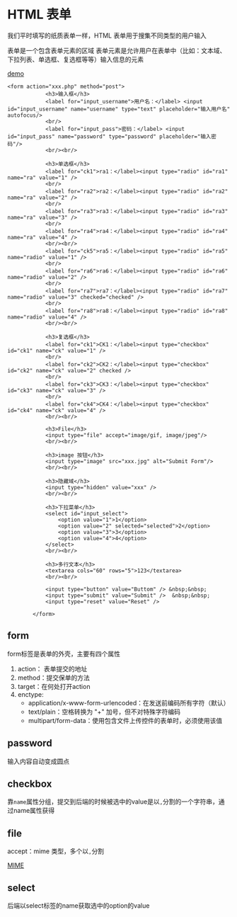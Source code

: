 # HTML 表单

我们平时填写的纸质表单一样，HTML 表单用于搜集不同类型的用户输入

表单是一个包含表单元素的区域 表单元素是允许用户在表单中（比如：文本域、下拉列表、单选框、复选框等等）输入信息的元素

[demo](demo/form.html)

```
<form action="xxx.php" method="post">
            <h3>输入框</h3>
            <label for="input_username">用户名：</label> <input id="input_username" name="username" type="text" placeholder="输入用户名" autofocus/>
            <br/>
            <label for="input_pass">密码：</label> <input id="input_pass" name="password" type="password" placeholder="输入密码"/>
            <br/><br/>

            <h3>单选框</h3>
            <label for="ck1">ra1：</label><input type="radio" id="ra1" name="ra" value="1" />
            <br/>
            <label for="ra2">ra2：</label><input type="radio" id="ra2" name="ra" value="2" />
            <br/>
            <label for="ra3">ra3：</label><input type="radio" id="ra3" name="ra" value="3" />
            <br/>
            <label for="ra4">ra4：</label><input type="radio" id="ra4" name="ra" value="4" />
            <br/><br/>
            <label for="ck5">ra5：</label><input type="radio" id="ra5" name="radio" value="1" />
            <br/>
            <label for="ra6">ra6：</label><input type="radio" id="ra6" name="radio" value="2" />
            <br/>
            <label for="ra7">ra7：</label><input type="radio" id="ra7" name="radio" value="3" checked="checked" />
            <br/>
            <label for="ra8">ra8：</label><input type="radio" id="ra8" name="radio" value="4" />
            <br/><br/>

            <h3>复选框</h3>
            <label for="ck1">CK1：</label><input type="checkbox" id="ck1" name="ck" value="1" />
            <br/>
            <label for="ck2">CK2：</label><input type="checkbox" id="ck2" name="ck" value="2" checked />
            <br/>
            <label for="ck3">CK3：</label><input type="checkbox" id="ck3" name="ck" value="3" />
            <br/>
            <label for="ck4">CK4：</label><input type="checkbox" id="ck4" name="ck" value="4" />
            <br/><br/>

            <h3>File</h3>
            <input type="file" accept="image/gif, image/jpeg"/>
            <br/><br/>

            <h3>image 按钮</h3>
            <input type="image" src="xxx.jpg" alt="Submit Form"/>
            <br/><br/>

            <h3>隐藏域</h3>
            <input type="hidden" value="xxx" />
            <br/><br/>

            <h3>下拉菜单</h3>
            <select id="input_select">
                <option value="1">1</option>
                <option value="2" selected="selected">2</option>
                <option value="3">3</option>
                <option value="4">4</option>
            </select>
            <br/><br/>

            <h3>多行文本</h3>
            <textarea cols="60" rows="5">123</textarea>
            <br/><br/>

            <input type="button" value="Buttom" /> &nbsp;&nbsp;
            <input type="submit" value="Submit" />  &nbsp;&nbsp;
            <input type="reset" value="Reset" />

        </form>

```

## form

form标签是表单的外壳，主要有四个属性

1.  action： 表单提交的地址
2.  method：提交保单的方法
3.  target：在何处打开action
4.  enctype:
    *   application/x-www-form-urlencoded：在发送前编码所有字符（默认）
    *   text/plain：空格转换为 "+" 加号，但不对特殊字符编码
    *   multipart/form-data：使用包含文件上传控件的表单时，必须使用该值

## password

输入内容自动变成圆点

## checkbox

靠`name`属性分组，提交到后端的时候被选中的value是以`,`分割的一个字符串，通过name属性获得

## file

accept：mime 类型，多个以`,`分割

[MIME](http://www.w3school.com.cn/media/media_mimeref.asp)

## select

后端以select标签的name获取选中的option的value
